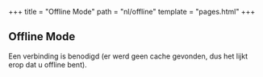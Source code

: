 +++
title = "Offline Mode"
path = "nl/offline"
template = "pages.html"
+++

## Offline Mode

Een verbinding is benodigd (er werd geen cache gevonden, dus het lijkt erop dat u offline bent).
